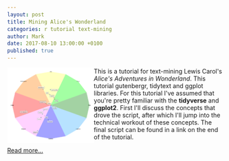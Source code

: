 ```yaml
---
layout: post
title: Mining Alice's Wonderland
categories: r tutorial text-mining
author: Mark
date: 2017-08-10 13:00:00 +0100
published: true
---
```


<img src="/_pages/tutorials/mining-alices-wonderland/sentiment-centers.png" width="40%" height="40%" align="left"/> This is a tutorial for text-mining Lewis Carol's _Alice's Adventures in Wonderland_. This tutorial gutenbergr, tidytext and ggplot libraries. For this tutorial I've assumed that you're pretty familiar with the **tidyverse** and **ggplot2**. First I'll discuss the concepts that drove the script, after which I'll jump into the technical workout of these concepts. The final script can be found in a link on the end of the tutorial.

[Read more...](/mining-alices-wonderland/)
<br><br><br><br>